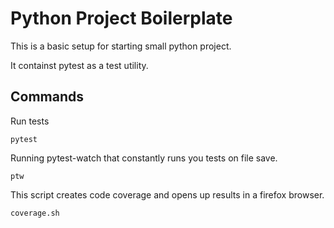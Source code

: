 # Python Project Boilerplate

This is a basic setup for starting small python project.

It containst pytest as a test utility.

## Commands

Run tests
```
pytest
```

Running pytest-watch that constantly runs you tests on file save.
```
ptw
```

This script creates code coverage and opens up results in a firefox browser.
```
coverage.sh
```
